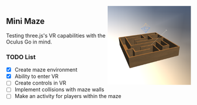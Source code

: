 
<img align="right" width="45%" src="assets/screenshot.png?raw=true">

## Mini Maze

Testing three.js's VR capabilities with the Oculus Go in mind.

### TODO List

- [x] Create maze environment
- [x] Ability to enter VR
- [ ] Create controls in VR 
- [ ] Implement collisions with maze walls
- [ ] Make an activity for players within the maze